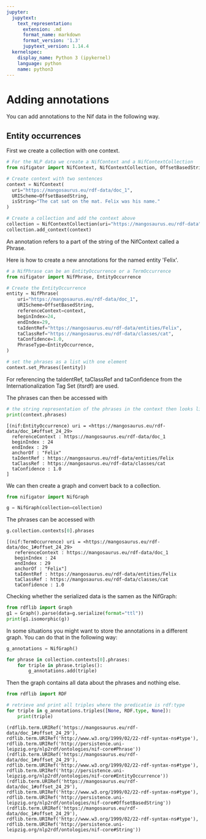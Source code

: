 ```yaml
---
jupyter:
  jupytext:
    text_representation:
      extension: .md
      format_name: markdown
      format_version: '1.3'
      jupytext_version: 1.14.4
  kernelspec:
    display_name: Python 3 (ipykernel)
    language: python
    name: python3
---
```


# Adding annotations

You can add annotations to the Nif data in the following way.

## Entity occurrences

First we create a collection with one context.

```python
# For the NLP data we create a NifContext and a NifContextCollection
from nifigator import NifContext, NifContextCollection, OffsetBasedString

# Create context with two sentences
context = NifContext(
  uri="https://mangosaurus.eu/rdf-data/doc_1",
  URIScheme=OffsetBasedString,
  isString="The cat sat on the mat. Felix was his name."
)

# Create a collection and add the context above
collection = NifContextCollection(uri="https://mangosaurus.eu/rdf-data")
collection.add_context(context)
```

An annotation refers to a part of the string of the NifContext called a Phrase.

Here is how to create a new annotations for the named entity 'Felix'.

```python
# a NifPhrase can be an EntityOccurrence or a TermOccurrence
from nifigator import NifPhrase, EntityOccurrence

# Create the EntityOccurrence
entity = NifPhrase(
    uri="https://mangosaurus.eu/rdf-data/doc_1",
    URIScheme=OffsetBasedString,
    referenceContext=context,
    beginIndex=24,
    endIndex=29,
    taIdentRef="https://mangosaurus.eu/rdf-data/entities/Felix",
    taClassRef="https://mangosaurus.eu/rdf-data/classes/cat",
    taConfidence=1.0,
    PhraseType=EntityOccurrence,
)

# set the phrases as a list with one element
context.set_Phrases([entity])
```

For referencing the taIdentRef, taClassRef and taConfidence from the Internationalization Tag Set (itsrdf) are used.

The phrases can then be accessed with

```python
# the string representation of the phrases in the context then looks like this
print(context.phrases)
```

```console
[(nif:EntityOccurrence) uri = <https://mangosaurus.eu/rdf-data/doc_1#offset_24_29>
  referenceContext : https://mangosaurus.eu/rdf-data/doc_1
  beginIndex : 24
  endIndex : 29
  anchorOf : "Felix"
  taIdentRef : https://mangosaurus.eu/rdf-data/entities/Felix
  taClassRef : https://mangosaurus.eu/rdf-data/classes/cat
  taConfidence : 1.0
]
```

We can then create a graph and convert back to a collection.

```python
from nifigator import NifGraph

g = NifGraph(collection=collection)
```

The phrases can be accessed with

```python
g.collection.contexts[0].phrases
```

```console
[(nif:TermOccurrence) uri = <https://mangosaurus.eu/rdf-data/doc_1#offset_24_29>
   referenceContext : https://mangosaurus.eu/rdf-data/doc_1
   beginIndex : 24
   endIndex : 29
   anchorOf : "Felix"]
   taIdentRef : https://mangosaurus.eu/rdf-data/entities/Felix
   taClassRef : https://mangosaurus.eu/rdf-data/classes/cat
   taConfidence : 1.0   
```

Checking whether the serialized data is the samen as the NifGraph:

```python
from rdflib import Graph
g1 = Graph().parse(data=g.serialize(format="ttl"))
print(g1.isomorphic(g))
```

In some situations you might want to store the annotations in a different graph. You can do that in the following way:

```python
g_annotations = NifGraph()

for phrase in collection.contexts[0].phrases:
    for triple in phrase.triples():
        g_annotations.add(triple)
```

Then the graph contains all data about the phrases and nothing else.

```python
from rdflib import RDF

# retrieve and print all triples where the predicatie is rdf:type
for triple in g_annotations.triples([None, RDF.type, None]):
    print(triple)
```

```console
(rdflib.term.URIRef('https://mangosaurus.eu/rdf-data/doc_1#offset_24_29'), rdflib.term.URIRef('http://www.w3.org/1999/02/22-rdf-syntax-ns#type'), rdflib.term.URIRef('http://persistence.uni-leipzig.org/nlp2rdf/ontologies/nif-core#Phrase'))
(rdflib.term.URIRef('https://mangosaurus.eu/rdf-data/doc_1#offset_24_29'), rdflib.term.URIRef('http://www.w3.org/1999/02/22-rdf-syntax-ns#type'), rdflib.term.URIRef('http://persistence.uni-leipzig.org/nlp2rdf/ontologies/nif-core#EntityOccurrence'))
(rdflib.term.URIRef('https://mangosaurus.eu/rdf-data/doc_1#offset_24_29'), rdflib.term.URIRef('http://www.w3.org/1999/02/22-rdf-syntax-ns#type'), rdflib.term.URIRef('http://persistence.uni-leipzig.org/nlp2rdf/ontologies/nif-core#OffsetBasedString'))
(rdflib.term.URIRef('https://mangosaurus.eu/rdf-data/doc_1#offset_24_29'), rdflib.term.URIRef('http://www.w3.org/1999/02/22-rdf-syntax-ns#type'), rdflib.term.URIRef('http://persistence.uni-leipzig.org/nlp2rdf/ontologies/nif-core#String'))
```

```python

```
